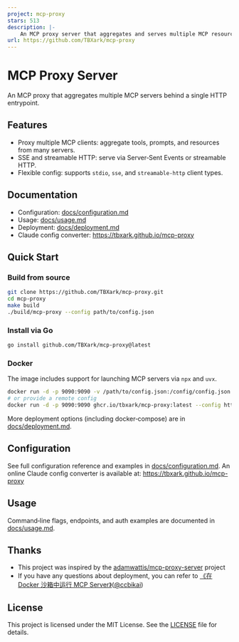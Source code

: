 ```yaml
---
project: mcp-proxy
stars: 513
description: |-
    An MCP proxy server that aggregates and serves multiple MCP resource servers through a single HTTP server.
url: https://github.com/TBXark/mcp-proxy
---
```


# MCP Proxy Server

An MCP proxy that aggregates multiple MCP servers behind a single HTTP entrypoint.

## Features

- Proxy multiple MCP clients: aggregate tools, prompts, and resources from many servers.
- SSE and streamable HTTP: serve via Server‑Sent Events or streamable HTTP.
- Flexible config: supports `stdio`, `sse`, and `streamable-http` client types.

## Documentation

- Configuration: [docs/configuration.md](docs/CONFIGURATION.md)
- Usage: [docs/usage.md](docs/USAGE.md)
- Deployment: [docs/deployment.md](docs/DEPLOYMENT.md)
- Claude config converter: https://tbxark.github.io/mcp-proxy

## Quick Start

### Build from source

```bash
git clone https://github.com/TBXark/mcp-proxy.git
cd mcp-proxy
make build
./build/mcp-proxy --config path/to/config.json
```

### Install via Go

```bash
go install github.com/TBXark/mcp-proxy@latest
```

### Docker

The image includes support for launching MCP servers via `npx` and `uvx`.

```bash
docker run -d -p 9090:9090 -v /path/to/config.json:/config/config.json ghcr.io/tbxark/mcp-proxy:latest
# or provide a remote config
docker run -d -p 9090:9090 ghcr.io/tbxark/mcp-proxy:latest --config https://example.com/config.json
```

More deployment options (including docker‑compose) are in [docs/deployment.md](docs/DEPLOYMENT.md).

## Configuration

See full configuration reference and examples in [docs/configuration.md](docs/CONFIGURATION.md).
An online Claude config converter is available at: https://tbxark.github.io/mcp-proxy


## Usage

Command‑line flags, endpoints, and auth examples are documented in [docs/usage.md](docs/USAGE.md).

## Thanks

- This project was inspired by the [adamwattis/mcp-proxy-server](https://github.com/adamwattis/mcp-proxy-server) project
- If you have any questions about deployment, you can refer to  [《在 Docker 沙箱中运行 MCP Server》](https://miantiao.me/posts/guide-to-running-mcp-server-in-a-sandbox/)([@ccbikai](https://github.com/ccbikai))

## License

This project is licensed under the MIT License. See the [LICENSE](LICENSE) file for details.

